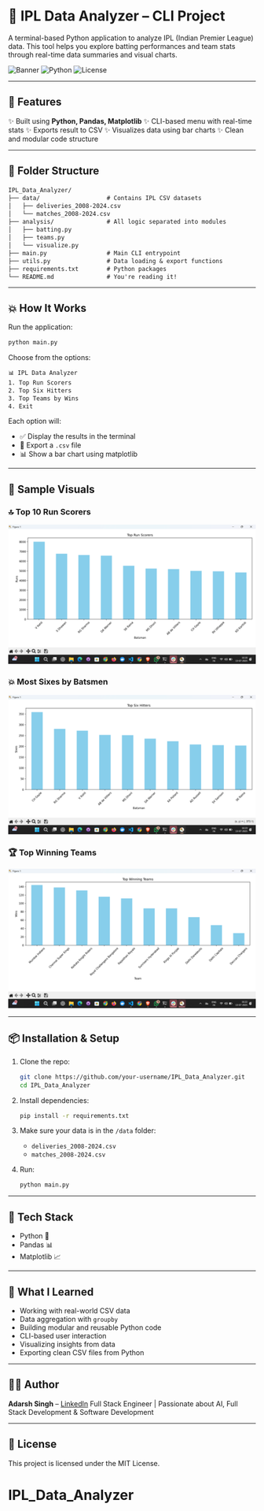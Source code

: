# 🏏 IPL Data Analyzer – CLI Project

A terminal-based Python application to analyze IPL (Indian Premier League) data. This tool helps you explore batting performances and team stats through real-time data summaries and visual charts.

![Banner](https://img.shields.io/badge/Project-IPL%20Analyzer-blue?style=flat-square)
![Python](https://img.shields.io/badge/Python-3.11+-yellow?style=flat-square) ![License](https://img.shields.io/badge/License-MIT-green?style=flat-square)

---

## 📌 Features

✨ Built using **Python, Pandas, Matplotlib**
✨ CLI-based menu with real-time stats
✨ Exports result to CSV
✨ Visualizes data using bar charts
✨ Clean and modular code structure


---

## 📂 Folder Structure

```
IPL_Data_Analyzer/
├── data/                   # Contains IPL CSV datasets
│   ├── deliveries_2008-2024.csv
│   └── matches_2008-2024.csv
├── analysis/               # All logic separated into modules
│   ├── batting.py
│   ├── teams.py
│   └── visualize.py
├── main.py                 # Main CLI entrypoint
├── utils.py                # Data loading & export functions
├── requirements.txt        # Python packages
└── README.md               # You're reading it!
```

---

## 💥 How It Works

Run the application:

```bash
python main.py
```

Choose from the options:

```
📊 IPL Data Analyzer
1. Top Run Scorers
2. Top Six Hitters
3. Top Teams by Wins
4. Exit
```

Each option will:

* ✅ Display the results in the terminal
* 📁 Export a `.csv` file
* 📊 Show a bar chart using matplotlib

---

## 📸 Sample Visuals

### 🔝 Top 10 Run Scorers

![Top Scorers Graph](screenshots/top_run_scorer.png)

### 💥 Most Sixes by Batsmen

![Most Sixes Graph](screenshots/top_six_hitters.png)

### 🏆 Top Winning Teams

![Top Teams Graph](screenshots/top_winning_teams.png)

---

## 📦 Installation & Setup

1. Clone the repo:

   ```bash
   git clone https://github.com/your-username/IPL_Data_Analyzer.git
   cd IPL_Data_Analyzer
   ```

2. Install dependencies:

   ```bash
   pip install -r requirements.txt
   ```

3. Make sure your data is in the `/data` folder:

   * `deliveries_2008-2024.csv`
   * `matches_2008-2024.csv`

4. Run:

   ```bash
   python main.py
   ```

---

## 🧰 Tech Stack

* Python 🐍
* Pandas 📊
* Matplotlib 📈

---

## 🧠 What I Learned

* Working with real-world CSV data
* Data aggregation with `groupby`
* Building modular and reusable Python code
* CLI-based user interaction
* Visualizing insights from data
* Exporting clean CSV files from Python

---

## 🧑‍💻 Author

**Adarsh Singh** – [LinkedIn](https://www.linkedin.com/in/adarsh-singgh/)
Full Stack Engineer | Passionate about AI, Full Stack Development & Software Development

---

## 📜 License

This project is licensed under the MIT License.
# IPL_Data_Analyzer
